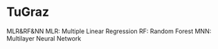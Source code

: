 # TuGraz
MLR&amp;RF&amp;NN
MLR: Multiple Linear Regression
RF: Random Forest
MNN: Multilayer Neural Network
